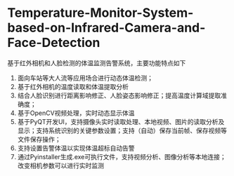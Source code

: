 # Temperature-Monitor-System-based-on-Infrared-Camera-and-Face-Detection
基于红外相机和人脸检测的体温监测告警系统，主要功能特点如下
1. 面向车站等大人流等应用场合进行动态体温检测；
2. 基于红外相机的温度读取和体温提取分析
3. 结合人脸识别进行距离影响修正、人脸姿态影响修正；提高温度计算域提取准确度；
4. 基于OpenCV视频处理，实时动态显示体温
5. 基于PyQT开发UI，支持摄像头实时读取处理、本地视频、图片的读取分析及显示；支持系统识别的关键参数设置；支持（自动）保存当前帧、保存视频等文件保存操作；
6. 支持设置告警体温以实现体温超标自动告警
7. 通过Pyinstaller生成.exe可执行文件，支持视频分析、图像分析等本地连接；改变相机参数可以进行实时监测
